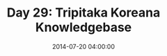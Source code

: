 ---
permalink: /jekyll/update/2014/07/20/day29
redirect_to: http://arounddh.elotroalex.com/jekyll/update/2014/07/20/day29
layout: post
title:  "Day 29: Tripitaka Koreana Knowledgebase"
date:   2014-07-20 04:00:00
categories: jekyll update
---